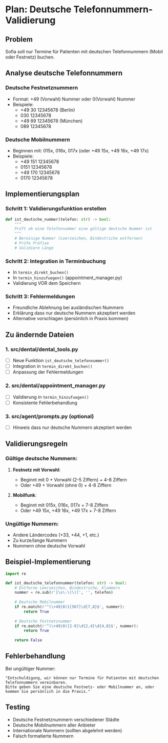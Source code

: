# Plan: Deutsche Telefonnummern-Validierung

## Problem
Sofia soll nur Termine für Patienten mit deutschen Telefonnummern (Mobil oder Festnetz) buchen.

## Analyse deutsche Telefonnummern

### Deutsche Festnetznummern
- Format: +49 (Vorwahl) Nummer oder 0(Vorwahl) Nummer
- Beispiele:
  - +49 30 12345678 (Berlin)
  - 030 12345678
  - +49 89 12345678 (München)
  - 089 12345678

### Deutsche Mobilnummern
- Beginnen mit: 015x, 016x, 017x (oder +49 15x, +49 16x, +49 17x)
- Beispiele:
  - +49 151 12345678
  - 0151 12345678
  - +49 170 12345678
  - 0170 12345678

## Implementierungsplan

### Schritt 1: Validierungsfunktion erstellen
```python
def ist_deutsche_nummer(telefon: str) -> bool:
    """
    Prüft ob eine Telefonnummer eine gültige deutsche Nummer ist
    """
    # Bereinige Nummer (Leerzeichen, Bindestriche entfernen)
    # Prüfe Präfixe
    # Validiere Länge
```

### Schritt 2: Integration in Terminbuchung
- In `termin_direkt_buchen()` 
- In `termin_hinzufuegen()` (appointment_manager.py)
- Validierung VOR dem Speichern

### Schritt 3: Fehlermeldungen
- Freundliche Ablehnung bei ausländischen Nummern
- Erklärung dass nur deutsche Nummern akzeptiert werden
- Alternative vorschlagen (persönlich in Praxis kommen)

## Zu ändernde Dateien

### 1. src/dental/dental_tools.py
- [ ] Neue Funktion `ist_deutsche_telefonnummer()`
- [ ] Integration in `termin_direkt_buchen()`
- [ ] Anpassung der Fehlermeldungen

### 2. src/dental/appointment_manager.py
- [ ] Validierung in `termin_hinzufuegen()`
- [ ] Konsistente Fehlerbehandlung

### 3. src/agent/prompts.py (optional)
- [ ] Hinweis dass nur deutsche Nummern akzeptiert werden

## Validierungsregeln

### Gültige deutsche Nummern:
1. **Festnetz mit Vorwahl**:
   - Beginnt mit 0 + Vorwahl (2-5 Ziffern) + 4-8 Ziffern
   - Oder +49 + Vorwahl (ohne 0) + 4-8 Ziffern

2. **Mobilfunk**:
   - Beginnt mit 015x, 016x, 017x + 7-8 Ziffern
   - Oder +49 15x, +49 16x, +49 17x + 7-8 Ziffern

### Ungültige Nummern:
- Andere Ländercodes (+33, +44, +1, etc.)
- Zu kurze/lange Nummern
- Nummern ohne deutsche Vorwahl

## Beispiel-Implementierung

```python
import re

def ist_deutsche_telefonnummer(telefon: str) -> bool:
    # Entferne Leerzeichen, Bindestriche, Klammern
    nummer = re.sub(r'[\s\-\(\)]', '', telefon)
    
    # Deutsche Mobilnummer
    if re.match(r'^(\+49|0)1[567]\d{7,8}$', nummer):
        return True
    
    # Deutsche Festnetznummer
    if re.match(r'^(\+49|0)[2-9]\d{2,4}\d{4,8}$', nummer):
        return True
    
    return False
```

## Fehlerbehandlung

Bei ungültiger Nummer:
```
"Entschuldigung, wir können nur Termine für Patienten mit deutschen Telefonnummern vereinbaren. 
Bitte geben Sie eine deutsche Festnetz- oder Mobilnummer an, oder kommen Sie persönlich in die Praxis."
```

## Testing
- Deutsche Festnetznummern verschiedener Städte
- Deutsche Mobilnummern aller Anbieter
- Internationale Nummern (sollten abgelehnt werden)
- Falsch formatierte Nummern